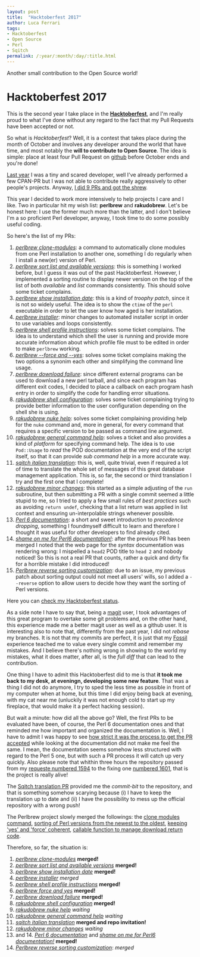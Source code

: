 ```yaml
---
layout: post
title:  "Hacktoberfest 2017"
author: Luca Ferrari
tags:
- Hacktoberfest
- Open Source
- Perl
- Sqitch
permalink: /:year/:month/:day/:title.html
---
```

Another small contribution to the Open Source world!

# Hacktoberfest 2017

This is the second year I take place in the **[Hacktoberfest](https://hacktoberfest.digitalocean.com/)**, and I'm really proud to what I've done without any regard to the fact that my Pull Requests have been accepted or not.

So what is *Hacktoberfest*?
Well, it is a contest that takes place during the month of October and involves any developer around the world that have time, and most notably
the **will to contribute to Open Source**. The idea is simple: place at least four Pull Request on [github](https://github.com)
before October ends and you're done!

[Last year](https://fluca1978.github.io/#hacktoberfest/) I was a tiny and scared developer, well I've already performed a few CPAN-PR
but I was not able to contribute really aggressively to other people's projects. Anyway, [I did 9 PRs and got the shrew](https://fluca1978.github.io/hacktoberfest-shrew/).

This year I decided to work more intensively to help projects I care and I like.
Two in particular hit my wish list: **perlbrew** and **rakudobrew**. Let's be honest here: I use the former much more than the latter,
and I don't believe I'm a so proficient Perl developer, anyway, I took time to do some possibly useful coding.

So here's the list of my PRs:
1. [*perlbrew clone-modules*](https://github.com/gugod/App-perlbrew/pull/564): a command to automatically clone modules
from one Perl installation to another one, something I do regularly when I install a new(er) version of Perl.
2. [*perlbrew sort list and available versions*](https://github.com/gugod/App-perlbrew/pull/565): this is something I worked before, but I guess
it was out of the past Hacktoberfest. However, I implemented a sorting routine to display newer version on the top of the list of both
*available* and *list* commands consistently. This should solve some ticket complains.
3. [*perlbrew show installation date*](https://github.com/gugod/App-perlbrew/pull/566): this is a kind of *troophy patch*, since it is not
so widely useful. The idea is to show the ```ctime``` of the ```perl``` executable in order to let the user know how aged is
her installation.
4. [*perlbrew installer*](https://github.com/gugod/App-perlbrew/pull/568): minor changes to automated installer script in order
to use variables and loops consistently.
5. [*perlbrew shell profile instructions*](https://github.com/gugod/App-perlbrew/pull/569): solves some ticket complains. The idea
is to understand which shell the user is running and provide more accurate information about which profile file must to be edited
in order to make ```perlbrew``` working.
6. [*perlbrew --force and --yes*](https://github.com/gugod/App-perlbrew/pull/570): solves some ticket complains making the two options
a synonim each other and simplifying the command line usage.
7. [*perlbrew download failure*](https://github.com/gugod/App-perlbrew/pull/571): since different external programs can be used to
download a new perl tarball, and since each program has different exit codes, I decided to place a callback on each program hash entry
in order to simplify the code for handling error situations.
8. [*rakudobrew shell configuration*](https://github.com/tadzik/rakudobrew/pull/123): solves some ticket complaining trying to
provide better information to the user configuration depending on the shell she is using.
9. [*rakudobrew nuke help*](https://github.com/tadzik/rakudobrew/pull/124): solves some ticket complaining providing help
for the ```nuke``` command and, more in general, for every command that requires a specific version to be passed as command line argument.
10. [*rakudobrew general command help*](https://github.com/tadzik/rakudobrew/pull/125): solves a ticket and also provides a kind of *platform*
for specifying command help. The idea is to use ```Pod::Usage``` to *read* the POD documentation at the very end of the script itself,
so that it can provide *sub command help* in a more accurate way.
11. [*sqitch italian translation*](https://github.com/theory/sqitch/pull/357): this is, well, quite trivial, even if required
a lot of time to translate the whole set of messages of this great database management application. This is, so far, the second or third
translation I try and the first one that I complete!
12. [*rakudobrew minor changes*](https://github.com/tadzik/rakudobrew/pull/126): this started as a simple adjusting of the ```run```
subroutine, but then submitting a PR with a single commit seemed a little stupid to me, so I tried to apply a few small rules of
*best practices* such as avoiding ```return undef```, checking that a list return was applied in list context and ensuring
un-interpolable strings whenever possible.
13. [*Perl 6 documentation*](https://github.com/perl6/doc/pull/1594): a short and sweet introduction to *precedence dropping*, something I foundmyself difficult to learn and therefore I thought it was useful for other developers to find already cited.
14. [*shame on me for Perl6 documentation!*](https://github.com/perl6/doc/pull/1601): after the previous PR has been merged I noted that the
web page for the *syntax* documentation was rendering wrong: I mispelled a ```head2``` POD title to ```head 2``` and nobody noticed! So this
is not a real PR that counts, rather a quick and dirty fix for a horrible mistake I did introduced!
15. [*Perlbrew reverse sorting customization*](https://github.com/gugod/App-perlbrew/pull/575): due to an issue, my previous patch about
sorting output could not meet all users' wills, so I added a ```--reverse``` option to allow users to decide how they
want the sorting of Perl versions.

Here you can [check my Hacktoberfest status](https://hacktoberfestchecker.herokuapp.com/?username=fluca1978).

As a side note I have to say that, being a [magit](https://github.com/magit/magit) user, I took advantages of this great program
to overtake some git problems and, on the other hand, this experience made me a better magit user as well as a github user.
It is interesting also to note that, differently from the past year, I did not *rebase* my branches. It is not that my commits are
perfect, it is just that my [Fossil](https://www.fossil-scm.org/index.html/doc/trunk/www/index.wiki) experience teached me to value
every single  commit and remember my mistakes. And I believe there's nothing wrong in showing to the world my mistakes, what it does matter, after all, is the *full diff* that can lead to the contribution.

One thing I have to admit this Hacktoberfest did to me is that **it took me back to my desk, at eveningn, developing some new feature**. That was
a thing I did not do anymore, I try to sped the less time as possible in front of my computer when at home, but this time I did enjoy being back
at evening, with my cat near me (unluckily it was not enough cold to start up my fireplace, that would make it a perfect hacking session).


But wait a minute: how did all the above go?
Well, the first PRs to be evaluated have been, of course, the Perl 6 documentation ones and that reminded me how important and organized
the documentation is. Well, I have to admit I was happy to see [how strict it was the process to get the PR accepted](https://github.com/perl6/doc/pull/1594/commits/69d7951fc52efc455c3885677c95a7f121fed40d) while looking at the documentation
did not make me feel the same. I mean, the documentation seems somehow less structured with regard to the Perl 5 one, but
with such a PR process it will catch up very quickly. Also please note that whithin three hours the repository passed from my [requeste numbered 1594](https://github.com/perl6/doc/pull/1594) to the fixing one [numbered 1601](https://github.com/perl6/doc/pull/1601), that is the project is
really alive!

The [Sqitch translation PR](https://github.com/theory/sqitch/pull/357) provided me the *commit-bit* to the repository, and that is something somehow scarying because (i) I have to keep the translation up to date and (ii) I have the possibility to mess up the official repository with a wrong push!

The Perlbrew project slowly merged the followings: the [clone modules command](https://github.com/gugod/App-perlbrew/pull/564),  [sorting of Perl versions from the newest to the oldest](https://github.com/gugod/App-perlbrew/pull/565), [keeping 'yes' and 'force' coherent](https://github.com/gugod/App-perlbrew/pull/570), [callable function to manage download return code](https://github.com/gugod/App-perlbrew/pull/571).

Therefore, so far, the situation is:

1. [*perlbrew clone-modules*](https://github.com/gugod/App-perlbrew/pull/564) **merged!**
2. [*perlbrew sort list and available versions*](https://github.com/gugod/App-perlbrew/pull/565) **merged!**
3. [*perlbrew show installation date*](https://github.com/gugod/App-perlbrew/pull/566) **merged!**
4. [*perlbrew installer*](https://github.com/gugod/App-perlbrew/pull/568) *merged*
5. [*perlbrew shell profile instructions*](https://github.com/gugod/App-perlbrew/pull/569) **merged!**
6. [*perlbrew force and yes*](https://github.com/gugod/App-perlbrew/pull/570) **merged!**
7. [*perlbrew download failure*](https://github.com/gugod/App-perlbrew/pull/571) **merged!**
8. [*rakudobrew shell configuration*](https://github.com/tadzik/rakudobrew/pull/123) **merged!**
9. [*rakudobrew nuke help*](https://github.com/tadzik/rakudobrew/pull/124) *waiting*
10. [*rakudobrew general command help*](https://github.com/tadzik/rakudobrew/pull/125) *waiting*
11. [*sqitch italian translation*](https://github.com/theory/sqitch/pull/357) **merged and repo invitation!**
12. [*rakudobrew minor changes*](https://github.com/tadzik/rakudobrew/pull/126) *waiting*
13. and 14. [*Perl 6 documentation*](https://github.com/perl6/doc/pull/1594) and [*shame on me for Perl6 documentation!*](https://github.com/perl6/doc/pull/1601) **merged!**
15. [*Perlbrew reverse sorting customization*](https://github.com/gugod/App-perlbrew/pull/575): *merged*
